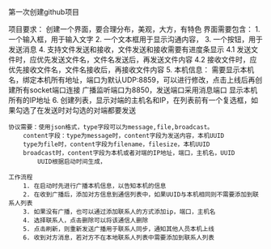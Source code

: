 第一次创建github项目
   
项目要求：
    创建一个界面，要合理分布，美观，大方，有特色
    界面需要包含：
        1. 一个输入框，用于输入文字
        2. 一个文本框用于显示沟通内容，
        3. 一个按钮，用于发送消息
        4. 支持文件发送和接收，文件发送和接收需要有进度条显示
            4.1 发送文件时，应优先发送文件名，文件名发送后，再发送文件内容
            4.2 接收文件时，应优先接收文件名，文件名接收后，再接收文件内容
        5. 本机信息：
            需要显示本机名，绑定本机所有地址，端口为默认UDP:8859，可以进行修改，点击上线后再创建所有socket端口连接
            广播监听端口为8850，发送端口采用消息端口
            显示本机所有的IP地址
        6. 创建列表，显示对端的主机名和IP，在列表前有一个复选框，如果勾选了在发送时对勾选的对端都要发送
    
    协议需要：使用json格式，type字段可以为message,file,broadcast。
        content字段：type为message时，content字段为发送内容，本机UUID
        type为file时，content字段为filename，filesize，本机UUID
        broadcast时，content字段为本机或者对端的IP地址，端口，主机名，UUID
            UUID根据启动时间生成，
    
    工作流程
        1. 在启动时先进行广播本机信息，以告知本机的信息
        2. 在收到广播后，添加对方信息到通信列表中，如果UUID与本机相同则不需要添加到联系人列表
        3. 如果没有广播，也可以通过添加联系人的方式添加ip，端口，主机名
        4. 选择联系人，点击删除可以将该通信人删除
        5. 点击刷新，则重新发送广播用于联系人同步，通知其他人员本机上线
        6. 收到对方消息，若对方不在本地联系人列表中需要添加到联系人列表



